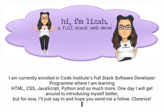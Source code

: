 
![Header](header.png)
#
<p align="center">I am currently enrolled in Code Institute's Full Stack Software Developer Programme where I am learning<br>HTML, CSS, JavaScript, Python and so much more. One day I will get around to introducing myself better, <br>but for now, I'll just say hi and hope you send me a follow. Cheerios!<br>👋</p>


<!--
**ArcLiz/arcliz** is a ✨ _special_ ✨ repository because its `README.md` (this file) appears on your GitHub profile.

Here are some ideas to get you started:

- 🔭 I’m currently working on ...
- 🌱 I’m currently learning ...
- 👯 I’m looking to collaborate on ...
- 🤔 I’m looking for help with ...
- 💬 Ask me about ...
- 📫 How to reach me: ...
- 😄 Pronouns: ...
- ⚡ Fun fact: ...
-->
